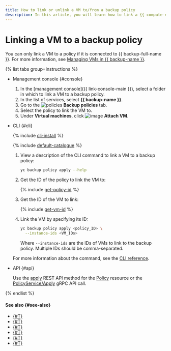 ```yaml
---
title: How to link or unlink a VM to/from a backup policy
description: In this article, you will learn how to link a {{ compute-name }} VM to or unlink it from a backup policy.
---
```


# Linking a VM to a backup policy

You can only link a VM to a policy if it is connected to {{ backup-full-name }}. For more information, see [Managing VMs in {{ backup-name }}](../index.md#connect-vm).

{% list tabs group=instructions %}

- Management console {#console}

   1. In the [management console]({{ link-console-main }}), select a folder in which to link a VM to a backup policy.
   1. In the list of services, select **{{ backup-name }}**.
   1. Go to the ![policies](../../../_assets/console-icons/calendar.svg) **Backup policies** tab.
   1. Select the policy to link the VM to.
   1. Under **Virtual machines**, click ![image](../../../_assets/console-icons/plus.svg) **Attach VM**.

- CLI {#cli}

   {% include [cli-install](../../../_includes/cli-install.md) %}

   {% include [default-catalogue](../../../_includes/default-catalogue.md) %}

   1. View a description of the CLI command to link a VM to a backup policy:

      ```bash
      yc backup policy apply --help
      ```

   1. Get the ID of the policy to link the VM to:

      {% include [get-policy-id](../../../_includes/backup/operations/get-policy-id.md) %}

   1. Get the ID of the VM to link:

      {% include [get-vm-id](../../../_includes/backup/operations/get-vm-id.md) %}

   1. Link the VM by specifying its ID:

      ```bash
      yc backup policy apply <policy_ID> \
        --instance-ids <VM_IDs>
      ```

      Where `--instance-ids` are the IDs of VMs to link to the backup policy. Multiple IDs should be comma-separated.

   For more information about the command, see the [CLI reference](../../../cli/cli-ref/managed-services/backup/policy/apply.md).

- API {#api}

   Use the [apply](../../backup/api-ref/Policy/apply.md) REST API method for the [Policy](../../backup/api-ref/Policy/index.md) resource or the [PolicyService/Apply](../../backup/api-ref/grpc/policy_service.md#Apply) gRPC API call.

{% endlist %}

#### See also {#see-also}

* [{#T}](../create-vm.md)
* [{#T}](../create-vm-windows.md)
* [{#T}](create.md)
* [{#T}](detach-vm.md)
* [{#T}](../../concepts/vm-connection.md)
* [{#T}](../../concepts/policy.md)
